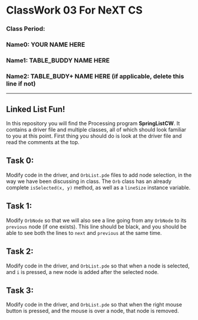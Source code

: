 # ClassWork 03 For NeXT CS
### Class Period:
### Name0: YOUR NAME HERE
### Name1: TABLE_BUDDY NAME HERE
### Name2: TABLE_BUDY+ NAME HERE (if applicable, delete this line if not)
---

## Linked List Fun!
In this repository you will find the Processing program __SpringListCW__. It contains a driver file and multiple classes, all of which should look familiar to you at this point. First thing you should do is look at the driver file and read the comments at the top.

## Task 0:
Modify code in the driver, and `OrbList.pde` files to add node selection, in the way we have been discussing in class. The `Orb` class has an already complete `isSelected(x, y)` method, as well as a `lineSize` instance variable.

## Task 1:
Modify `OrbNode` so that we will also see a line going from any `OrbNode` to its `previous` node (if one exists). This line should be black, and you should be able to see both the lines to `next` and `previous` at the same time.

## Task 2:
Modify code in the driver, and `OrbList.pde` so that when a node is selected, and `i` is pressed, a new node is added after the selected node.

## Task 3:
Modify code in the driver, and `OrbList.pde` so that when the right mouse button is pressed, and the mouse is over a node, that node is removed.

